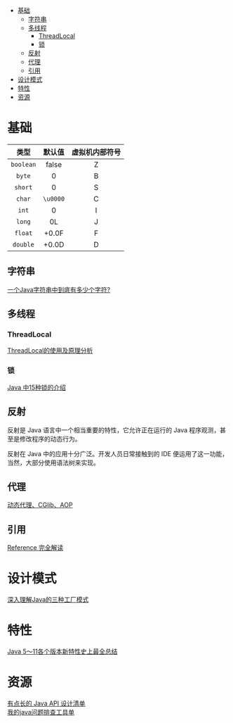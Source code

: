 <!-- TOC -->

- [基础](#基础)
    - [字符串](#字符串)
    - [多线程](#多线程)
        - [ThreadLocal](#threadlocal)
        - [锁](#锁)
    - [反射](#反射)
    - [代理](#代理)
    - [引用](#引用)
- [设计模式](#设计模式)
- [特性](#特性)
- [资源](#资源)

<!-- /TOC -->

# 基础

类型|默认值|虚拟机内部符号
:---:|:---:|:---:
`boolean`|false|Z
`byte`|0|B
`short`|0|S
`char`|`\u0000`|C
`int`|0|I
`long`|0L|J
`float`|+0.0F|F
`double`|+0.0D|D

## 字符串

[一个Java字符串中到底有多少个字符?](https://colobu.com/2019/01/04/how-many-charactors-in-a-java-string/?hmsr=toutiao.io&utm_medium=toutiao.io&utm_source=toutiao.io)<br>

## 多线程

### ThreadLocal

[ThreadLocal的使用及原理分析](https://mp.weixin.qq.com/s/bxIkMaCQ0PriZtSWT8wrXw)<br>

### 锁

[Java 中15种锁的介绍](https://mp.weixin.qq.com/s/qWhcgKxrWz0ei_pKlSynpA)<br>

## 反射

反射是 Java 语言中一个相当重要的特性，它允许正在运行的 Java 程序观测，甚至是修改程序的动态行为。

反射在 Java 中的应用十分广泛。开发人员日常接触到的 IDE 便运用了这一功能，当然，大部分使用语法树来实现。

## 代理

[动态代理、CGlib、AOP](https://mp.weixin.qq.com/s/lR2pJTy5cbX43YvaQ8uUgQ)<br>

## 引用

[Reference 完全解读](https://www.cnblogs.com/sanzao/p/10343166.html)

# 设计模式

[深入理解Java的三种工厂模式](https://mp.weixin.qq.com/s/3R42RC26wRq-xscuNEHc6g)<br>

# 特性

[Java 5～11各个版本新特性史上最全总结](https://mp.weixin.qq.com/s/6PgdGCulBm3Q5o75MJQVAA)<br>

# 资源

[有点长的 Java API 设计清单](https://mp.weixin.qq.com/s/RYBJXQKLJ4guqvz8vXZN9Q)<br>
[我的java问题排查工具单](https://mp.weixin.qq.com/s/nMdBYZjVmF8Tqz6KJLeAaQ)<br>